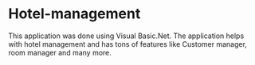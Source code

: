 # Hotel-management
This application was done using Visual Basic.Net. The application helps with hotel management and has tons of features like Customer manager, room manager and many more.
